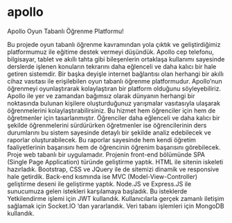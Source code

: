 # apollo
Apollo Oyun Tabanlı Öğrenme Platformu!


Bu projede oyun tabanlı öğrenme kavramından yola çıktık ve geliştirdiğimiz platformumuz ile eğitime destek vermeyi düşündük. Apollo cep telefonu, bilgisayar, tablet ve akıllı tahta gibi bileşenlerin ortaklaşa kullanımı sayesinde derslerde işlenen konuların tekrarını daha eğlenceli ve daha kalıcı bir hale getiren sistemdir. Bir başka deyişle internet bağlantısı olan herhangi bir akıllı cihaz vasıtası ile erişilebilen oyun tabanlı öğrenme platformudur. Apollo’nun öğrenmeyi oyunlaştırarak kolaylaştıran bir platform olduğunu söyleyebiliriz. Apollo ile yer ve zamandan bağımsız olarak dünyanın herhangi bir noktasında bulunan kişilere oluşturduğunuz yarışmalar vasıtasıyla ulaşarak öğrenmelerini kolaylaştırabilirsiniz. Bu hizmet hem öğrenciler için hem de öğretmenler için tasarlanmıştır. Öğrenciler daha eğlenceli ve daha kalıcı bir şekilde öğrenmelerini sürdürürken öğretmenler ise öğrencilerinin ders durumlarını bu sistem sayesinde detaylı bir şekilde analiz edebilecek ve raporlar oluşturabilecek. Bu raporlar sayesinde hem kendi öğretim faaliyetlerinin başarısını hem de öğrencinin öğrenim başarısını görebilecek.
Proje web tabanlı bir uygulamadır. Projenin front-end bölümünde SPA (Single Page Application) türünde geliştirme yaptık. HTML ile sitenin iskeleti hazırladık. Bootstrap, CSS ve JQuery ile de sitemizi dinamik ve responsive hale getirdik. Back-end kısmında ise MVC (Model-View-Controller) geliştirme deseni ile geliştirme yaptık. Node.JS ve Express.JS ile sunucumuza gelen istekleri karşılamaya başladık. Bu isteklerde Yetkilendirme işlemi için JWT kullandık. Kullanıcılarla gerçek zamanlı iletişim sağlamak için Socket.IO ‘dan yararlandık. Veri tabanı işlemleri için MongoDB kullandık.
